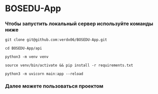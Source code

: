 # BOSEDU-App

### Чтобы запустить локальный сервер используйте команды ниже

```
git clone git@github.com:verdx06/BOSEDU-App.git
```
```
cd BOSEDU-App/api
```
```
python3 -m venv venv
```

```
source venv/bin/activate && pip install -r requirements.txt
```

```
python3 -m uvicorn main:app --reload
```
### Далее можете пользоваться проектом